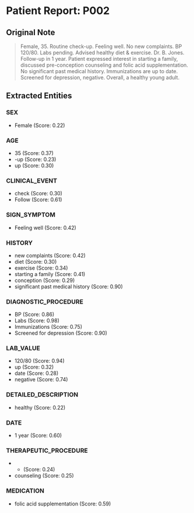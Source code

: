 # Patient Report: P002

## Original Note

> Female, 35. Routine check-up. Feeling well. No new complaints. BP 120/80. Labs pending. Advised healthy diet & exercise. Dr. B. Jones. Follow-up in 1 year. Patient expressed interest in starting a family, discussed pre-conception counseling and folic acid supplementation. No significant past medical history. Immunizations are up to date. Screened for depression, negative. Overall, a healthy young adult.

## Extracted Entities

### SEX

- Female (Score: 0.22)

### AGE

- 35 (Score: 0.37)
- -up (Score: 0.23)
- up (Score: 0.30)

### CLINICAL_EVENT

- check (Score: 0.30)
- Follow (Score: 0.61)

### SIGN_SYMPTOM

- Feeling well (Score: 0.42)

### HISTORY

- new complaints (Score: 0.42)
- diet (Score: 0.30)
- exercise (Score: 0.34)
- starting a family (Score: 0.41)
- conception (Score: 0.29)
- significant past medical history (Score: 0.90)

### DIAGNOSTIC_PROCEDURE

- BP (Score: 0.86)
- Labs (Score: 0.98)
- Immunizations (Score: 0.75)
- Screened for depression (Score: 0.90)

### LAB_VALUE

- 120/80 (Score: 0.94)
- up (Score: 0.32)
- date (Score: 0.28)
- negative (Score: 0.74)

### DETAILED_DESCRIPTION

- healthy (Score: 0.22)

### DATE

- 1 year (Score: 0.60)

### THERAPEUTIC_PROCEDURE

- - (Score: 0.24)
- counseling (Score: 0.25)

### MEDICATION

- folic acid supplementation (Score: 0.59)

